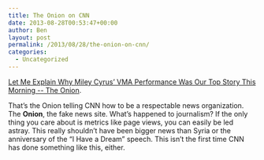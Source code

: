 ```yaml
---
title: The Onion on CNN
date: 2013-08-28T00:53:47+00:00
author: Ben
layout: post
permalink: /2013/08/28/the-onion-on-cnn/
categories:
  - Uncategorized
---
```

[Let Me Explain Why Miley Cyrus’ VMA Performance Was Our Top Story This Morning -- The Onion](http://www.theonion.com/articles/let-me-explain-why-miley-cyrus-vma-performance-was,33632/).

That&#8217;s the Onion telling CNN how to be a respectable news organization. The **Onion**, the fake news site. What&#8217;s happened to journalism? If the only thing you care about is metrics like page views, you can easily be led astray. This really shouldn&#8217;t have been bigger news than Syria or the anniversary of the &#8220;I Have a Dream&#8221; speech. This isn&#8217;t the first time CNN has done something like this, either.